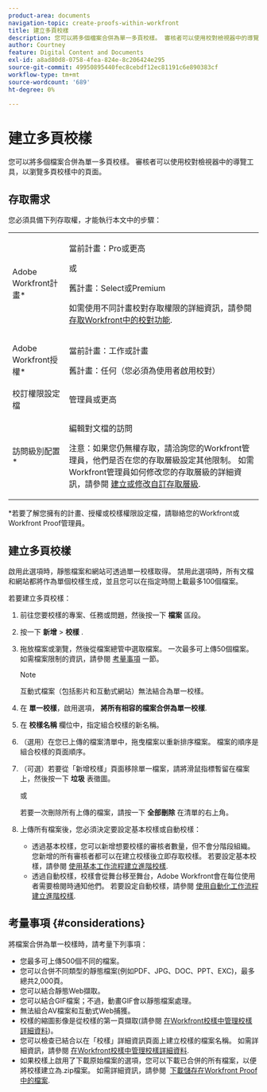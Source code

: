 ```yaml
---
product-area: documents
navigation-topic: create-proofs-within-workfront
title: 建立多頁校樣
description: 您可以將多個檔案合併為單一多頁校樣。 審核者可以使用校對檢視器中的導覽工具，以瀏覽多頁校樣中的頁面。
author: Courtney
feature: Digital Content and Documents
exl-id: a8ad80d8-0758-4fea-824e-8c206424e295
source-git-commit: 49950895440fec8cebdf12ec81191c6e890383cf
workflow-type: tm+mt
source-wordcount: '689'
ht-degree: 0%

---
```


# 建立多頁校樣

您可以將多個檔案合併為單一多頁校樣。 審核者可以使用校對檢視器中的導覽工具，以瀏覽多頁校樣中的頁面。

## 存取需求

您必須具備下列存取權，才能執行本文中的步驟：

<table style="table-layout:auto"> 
 <col> 
 <col> 
 <tbody> 
  <tr> 
   <td role="rowheader">Adobe Workfront計畫*</td> 
   <td> <p>當前計畫：Pro或更高</p> <p>或</p> <p>舊計畫：Select或Premium</p> <p>如需使用不同計畫校對存取權限的詳細資訊，請參閱 <a href="/help/quicksilver/administration-and-setup/manage-workfront/configure-proofing/access-to-proofing-functionality.md" class="MCXref xref">存取Workfront中的校對功能</a>.</p> </td> 
  </tr> 
  <tr> 
   <td role="rowheader">Adobe Workfront授權*</td> 
   <td> <p>當前計畫：工作或計畫</p> <p>舊計畫：任何（您必須為使用者啟用校對）</p> </td> 
  </tr> 
  <tr> 
   <td role="rowheader">校訂權限設定檔 </td> 
   <td>管理員或更高</td> 
  </tr> 
  <tr> 
   <td role="rowheader">訪問級別配置*</td> 
   <td> <p>編輯對文檔的訪問</p> <p>注意：如果您仍無權存取，請洽詢您的Workfront管理員，他們是否在您的存取層級設定其他限制。 如需Workfront管理員如何修改您的存取層級的詳細資訊，請參閱 <a href="../../../administration-and-setup/add-users/configure-and-grant-access/create-modify-access-levels.md" class="MCXref xref">建立或修改自訂存取層級</a>.</p> </td> 
  </tr> 
 </tbody> 
</table>

&#42;若要了解您擁有的計畫、授權或校樣權限設定檔，請聯絡您的Workfront或Workfront Proof管理員。

## 建立多頁校樣

啟用此選項時，靜態檔案和網站可透過單一校樣取得。 禁用此選項時，所有文檔和網站都將作為單個校樣生成，並且您可以在指定時間上載最多100個檔案。

若要建立多頁校樣：

1. 前往您要校樣的專案、任務或問題，然後按一下 **檔案** 區段。
1. 按一下 **新增** > **校樣** .
1. 拖放檔案或瀏覽，然後從檔案總管中選取檔案。 一次最多可上傳50個檔案。 如需檔案限制的資訊，請參閱 [考量事項](#considerations) 一節。

   >[!NOTE]
   >
   >互動式檔案（包括影片和互動式網站）無法結合為單一校樣。

1. 在 **單一校樣**，啟用選項， **將所有相容的檔案合併為單一校樣**.
1. 在 **校樣名稱** 欄位中，指定組合校樣的新名稱。
1. （選用）在您已上傳的檔案清單中，拖曳檔案以重新排序檔案。 檔案的順序是組合校樣的頁面順序。
1. （可選）若要從「新增校樣」頁面移除單一檔案，請將滑鼠指標暫留在檔案上，然後按一下 **垃圾** 表徵圖。

   或

   若要一次刪除所有上傳的檔案，請按一下 **全部刪除** 在清單的右上角。

1. 上傳所有檔案後，您必須決定要設定基本校樣或自動校樣：

   * 透過基本校樣，您可以新增想要校樣的審核者數量，但不會分階段組織。 您新增的所有審核者都可以在建立校樣後立即存取校樣。 若要設定基本校樣，請參閱 [使用基本工作流程建立進階校樣](../../../review-and-approve-work/proofing/creating-proofs-within-workfront/configure-basic-proof-workflow.md).
   * 透過自動校樣，校樣會從舞台移至舞台，Adobe Workfront會在每位使用者需要檢閱時通知他們。 若要設定自動校樣，請參閱 [使用自動化工作流程建立進階校樣](../../../review-and-approve-work/proofing/creating-proofs-within-workfront/create-automated-proof-workflow.md).

## 考量事項 {#considerations}

將檔案合併為單一校樣時，請考量下列事項：

* 您最多可上傳500個不同的檔案。
* 您可以合併不同類型的靜態檔案(例如PDF、JPG、DOC、PPT、EXC)，最多總共2,000頁。
* 您可以結合靜態Web擷取。
* 您可以結合GIF檔案；不過，動畫GIF會以靜態檔案處理。
* 無法組合AV檔案和互動式Web捕獲。
* 校樣的縮圖影像是從校樣的第一頁擷取(請參閱 [在Workfront校樣中管理校樣詳細資料](../../../workfront-proof/wp-work-proofsfiles/manage-your-work/manage-proof-details.md))。
* 您可以檢查已結合以在「校樣」詳細資訊頁面上建立校樣的檔案名稱。 如需詳細資訊，請參閱 [在Workfront校樣中管理校樣詳細資料](../../../workfront-proof/wp-work-proofsfiles/manage-your-work/manage-proof-details.md).
* 如果校樣上啟用了下載原始檔案的選項，您可以下載已合併的所有檔案，以便將校樣建立為.zip檔案。 如需詳細資訊，請參閱  [下載儲存在Workfront Proof中的檔案](../../../workfront-proof/wp-work-proofsfiles/manage-your-work/download-files-stored.md).

